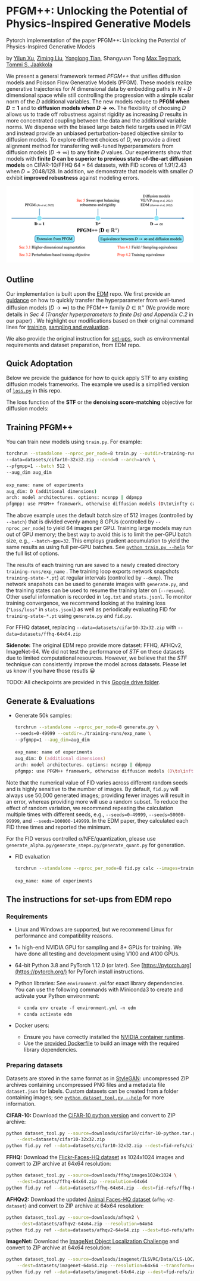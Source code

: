 # PFGM++: Unlocking the Potential of Physics-Inspired Generative Models

Pytorch implementation of the paper PFGM++: Unlocking the Potential of Physics-Inspired Generative Models

by [Yilun Xu](http://yilun-xu.com), [Ziming Liu](https://kindxiaoming.github.io/#pub), [Yonglong Tian](https://people.csail.mit.edu/yonglong/), Shangyuan Tong [Max Tegmark](https://space.mit.edu/home/tegmark/), [Tommi S. Jaakkola](http://people.csail.mit.edu/tommi/)



We present a general framework termed *PFGM++* that unifies diffusion models and Poisson Flow Generative Models (PFGM). These models realize generative trajectories for $N$ dimensional data by embedding paths in $N{+}D$ dimensional space while still controlling the progression with a simple scalar norm of the $D$ additional variables. The new models reduce to **PFGM when $D{=}1$** and to **diffusion models when $D{\to}\infty$.** The flexibility of choosing $D$ allows us to trade off robustness against rigidity as increasing $D$ results in more concentrated coupling between the data and the additional variable norms. We dispense with the biased large batch field targets used in PFGM and instead provide an unbiased perturbation-based objective similar to diffusion models. To explore different choices of $D$, we provide a direct alignment method for transferring well-tuned hyperparameters from diffusion models ($D{\to} \infty$) to any finite $D$ values. Our experiments show that models with **finite $D$ can be superior to previous state-of-the-art diffusion models** on CIFAR-10/FFHQ $64{\times}64$ datasets, with FID scores of $1.91/2.43$ when $D{=}2048/128$. In addition, we demonstrate that models with smaller $D$ exhibit **improved robustness** against modeling errors.

![schematic](assets/pfgmpp.png)

## Outline

Our implementation is built upon the [EDM](https://github.com/NVlabs/edm) repo. We first provide an [guidance](#quick-adoptation) on how to quickly transfer the hyperparameter from well-tuned diffusion models ($D\to \infty$) to the PFGM++ family $D\in \mathbb{R}^+$ (We provide more details in *Sec 4 (Transfer hyperparameters to finite $D$s) and Appendix C.2* in our paper) . We highlight our modifications based on their original command lines for [training](#training-new-models-with-stf), [sampling and evaluation](#generate-&-evaluations). 

We also provide the original instruction for [set-ups](#the-instructions-for-set-ups-from-edm-repo), such as environmental requirements and dataset preparation, from EDM repo.



## Quick Adoptation

Below we provide the guidance for how to quick apply STF to any existing diffusion models frameworks. The example we used is a simplified version of  [`loss.py`]([https://github.com/Newbeeer/stf/blob/13de0c799a37dd2f83108c1d7295aaf1e993dffe/training/loss.py#L78-L118) in this repo.

The loss function of the **STF** or the **denoising score-matching** objective for diffusion models:



## Training PFGM++

You can train new models using `train.py`. For example:

```sh
torchrun --standalone --nproc_per_node=8 train.py --outdir=training-runs --name exp_name \
--data=datasets/cifar10-32x32.zip --cond=0 --arch=arch \
--pfgmpp=1 --batch 512 \
--aug_dim aug_dim

exp_name: name of experiments
aug_dim: D (additional dimensions)  
arch: model architectures. options: ncsnpp | ddpmpp
pfgmpp: use PFGM++ framework, otherwise diffusion models (D\to\infty case). options: 0 | 1
```

The above example uses the default batch size of 512 images (controlled by `--batch`) that is divided evenly among 8 GPUs (controlled by `--nproc_per_node`) to yield 64 images per GPU. Training large models may run out of GPU memory; the best way to avoid this is to limit the per-GPU batch size, e.g., `--batch-gpu=32`. This employs gradient accumulation to yield the same results as using full per-GPU batches. See [`python train.py --help`](./docs/train-help.txt) for the full list of options.

The results of each training run are saved to a newly created directory  `training-runs/exp_name` . The training loop exports network snapshots `training-state-*.pt`) at regular intervals (controlled by  `--dump`). The network snapshots can be used to generate images with `generate.py`, and the training states can be used to resume the training later on (`--resume`). Other useful information is recorded in `log.txt` and `stats.jsonl`. To monitor training convergence, we recommend looking at the training loss (`"Loss/loss"` in `stats.jsonl`) as well as periodically evaluating FID for `training-state-*.pt` using `generate.py` and `fid.py`.

For FFHQ dataset, replacing `--data=datasets/cifar10-32x32.zip` with `--data=datasets/ffhq-64x64.zip`

**Sidenote:** The original EDM repo provide more dataset: FFHQ, AFHQv2, ImageNet-64. We did not test the performance of *STF* on these datasets due to limited computational resources. However, we believe that the *STF* technique can consistently improve the model across datasets. Please let us know if you have those resutls 😀



TODO: All checkpoints are provided in this [Google drive folder](https://drive.google.com/drive/folders/1bTtRCkl31VP6KC71l5kvXCLE4NT5kVtu?usp=share_link).



## Generate & Evaluations

- Generate 50k samples:

  ```zsh
  torchrun --standalone --nproc_per_node=8 generate.py \
  --seeds=0-49999 --outdir=./training-runs/exp_name \
  --pfgmpp=1 --aug_dim=aug_dim
     
  exp_name: name of experiments
  aug_dim: D (additional dimensions)  
  arch: model architectures. options: ncsnpp | ddpmpp
  pfgmpp: use PFGM++ framework, otherwise diffusion models (D\to\infty case). options: 0 | 1
  ```
  
Note that the numerical value of FID varies across different random seeds and is highly sensitive to the number of images. By default, `fid.py` will always use 50,000 generated images; providing fewer images will result in an error, whereas providing more will use a random subset. To reduce the effect of random variation, we recommend repeating the calculation multiple times with different seeds, e.g., `--seeds=0-49999`, `--seeds=50000-99999`, and `--seeds=100000-149999`. In the EDM paper, they calculated each FID three times and reported the minimum.
  
For the FID versus controlled $\alpha$/NFE/quantization, please use `generate_alpha.py/generate_steps.py/generate_quant.py` for generation.
  
- FID evaluation

  ```zsh
  torchrun --standalone --nproc_per_node=8 fid.py calc --images=training-runs/exp_name --ref=fid-refs/cifar10-32x32.npz --num 50000 
  
  exp_name: name of experiments
  ```

  



## The instructions for set-ups from EDM repo

### Requirements

- Linux and Windows are supported, but we recommend Linux for performance and compatibility reasons.
- 1+ high-end NVIDIA GPU for sampling and 8+ GPUs for training. We have done all testing and development using V100 and A100 GPUs.

- 64-bit Python 3.8 and PyTorch 1.12.0 (or later). See [https://pytorch.org](https://pytorch.org/) for PyTorch install instructions.
- Python libraries: See `environment.yml`for exact library dependencies. You can use the following commands with Miniconda3 to create and activate your Python environment:
  - `conda env create -f environment.yml -n edm`
  - `conda activate edm`
- Docker users:
  - Ensure you have correctly installed the [NVIDIA container runtime](https://docs.docker.com/config/containers/resource_constraints/#gpu).
  - Use the [provided Dockerfile](https://github.com/NVlabs/edm/blob/main/Dockerfile) to build an image with the required library dependencies.

### Preparing datasets

Datasets are stored in the same format as in [StyleGAN](https://github.com/NVlabs/stylegan3): uncompressed ZIP archives containing uncompressed PNG files and a metadata file `dataset.json` for labels. Custom datasets can be created from a folder containing images; see [`python dataset_tool.py --help`](./docs/dataset-tool-help.txt) for more information.

**CIFAR-10:** Download the [CIFAR-10 python version](https://www.cs.toronto.edu/~kriz/cifar.html) and convert to ZIP archive:

```.bash
python dataset_tool.py --source=downloads/cifar10/cifar-10-python.tar.gz \
    --dest=datasets/cifar10-32x32.zip
python fid.py ref --data=datasets/cifar10-32x32.zip --dest=fid-refs/cifar10-32x32.npz
```

**FFHQ:** Download the [Flickr-Faces-HQ dataset](https://github.com/NVlabs/ffhq-dataset) as 1024x1024 images and convert to ZIP archive at 64x64 resolution:

```.bash
python dataset_tool.py --source=downloads/ffhq/images1024x1024 \
    --dest=datasets/ffhq-64x64.zip --resolution=64x64
python fid.py ref --data=datasets/ffhq-64x64.zip --dest=fid-refs/ffhq-64x64.npz
```

**AFHQv2:** Download the updated [Animal Faces-HQ dataset](https://github.com/clovaai/stargan-v2/blob/master/README.md#animal-faces-hq-dataset-afhq) (`afhq-v2-dataset`) and convert to ZIP archive at 64x64 resolution:

```.bash
python dataset_tool.py --source=downloads/afhqv2 \
    --dest=datasets/afhqv2-64x64.zip --resolution=64x64
python fid.py ref --data=datasets/afhqv2-64x64.zip --dest=fid-refs/afhqv2-64x64.npz
```

**ImageNet:** Download the [ImageNet Object Localization Challenge](https://www.kaggle.com/competitions/imagenet-object-localization-challenge/data) and convert to ZIP archive at 64x64 resolution:

```.bash
python dataset_tool.py --source=downloads/imagenet/ILSVRC/Data/CLS-LOC/train \
    --dest=datasets/imagenet-64x64.zip --resolution=64x64 --transform=center-crop
python fid.py ref --data=datasets/imagenet-64x64.zip --dest=fid-refs/imagenet-64x64.npz
```

